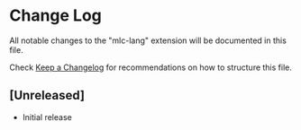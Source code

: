 # Change Log

All notable changes to the "mlc-lang" extension will be documented in this file.

Check [Keep a Changelog](http://keepachangelog.com/) for recommendations on how to structure this file.

## [Unreleased]

- Initial release
